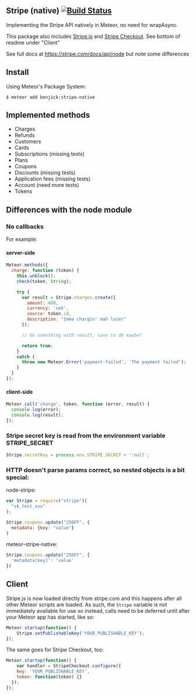 ## Stripe (native) [![Build Status](https://travis-ci.org/benjick/meteor-stripe-native.svg?branch=master)](https://travis-ci.org/benjick/meteor-stripe-native)

Implementing the Stripe API natively in Meteor, no need for wrapAsync.

This package also includes [Stripe.js](https://stripe.com/docs/stripe.js) and [Stripe Checkout](https://stripe.com/docs/checkout). See bottom of readme under "Client"

See full docs at https://stripe.com/docs/api/node but note some differences 

## Install

Using Meteor's Package System:

    $ meteor add benjick:stripe-native

## Implemented methods

* Charges
* Refunds
* Customers
* Cards
* Subscriptions (missing tests)
* Plans
* Coupons
* Discounts (missing tests)
* Application fees (missing tests)
* Account (need more tests)
* Tokens

## Differences with the node module

### No callbacks

For example:

#### server-side

```js
Meteor.methods({
  charge: function (token) {
    this.unblock();
    check(token, String);

    try {
      var result = Stripe.charges.create({
        amount: 400,
        currency: 'sek',
        source: token.id,
        description: "Imma chargin' mah lazer"
      });

      // do something with result, save to db maybe?

      return true;
    }
    catch {
      throw new Meteor.Error('payment-failed', 'The payment failed');
    }
  }
});
```

#### client-side

```js
Meteor.call('charge', token, function (error, result) {
  console.log(error);
  console.log(result);
});
```

### Stripe secret key is read from the environment variable STRIPE_SECRET

```js
Stripe.secretKey = process.env.STRIPE_SECRET + ':null';
```

### HTTP doesn't parse params correct, so nested objects is a bit special:

node-stripe:

```js
var Stripe = require("stripe")(
  "sk_test_xxx"
);

Stripe.coupons.update("25OFF", {
  metadata: {key: "value"}
)
```

meteor-stripe-native:

```js
Stripe.coupons.update("25OFF", {
  'metadata[key]': 'value'
})
```

## Client

Stripe.js is now loaded directly from stripe.com and this happens after all other Meteor scripts are loaded. As such, the `Stripe` variable is not immediately available for use so instead, calls need to be deferred until after your Meteor app has started, like so:

```js
Meteor.startup(function() {
    Stripe.setPublishableKey('YOUR_PUBLISHABLE_KEY');
});
```

The same goes for Stripe Checkout, too:

```js
Meteor.startup(function() {
    var handler = StripeCheckout.configure({
    key: 'YOUR_PUBLISHABLE_KEY',
    token: function(token) {}
  });
});
```